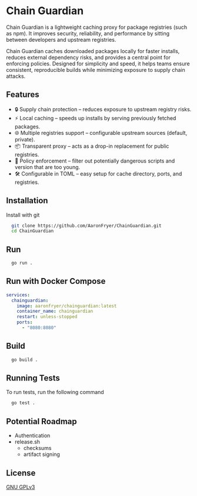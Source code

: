 
# Chain Guardian

Chain Guardian is a lightweight caching proxy for package registries (such as npm). It improves security, reliability, and performance by sitting between developers and upstream registries.

Chain Guardian caches downloaded packages locally for faster installs, reduces external dependency risks, and provides a central point for enforcing policies. Designed for simplicity and speed, it helps teams ensure consistent, reproducible builds while minimizing exposure to supply chain attacks.

## Features

- 🔒 Supply chain protection – reduces exposure to upstream registry risks.
- ⚡ Local caching – speeds up installs by serving previously fetched packages.
- 🌐 Multiple registries support – configurable upstream sources (default, private).
- 📦 Transparent proxy – acts as a drop-in replacement for public registries.
- 📑 Policy enforcement – filter out potentially dangerous scripts and version that are too young.
- 🛠️ Configurable in TOML – easy setup for cache directory, ports, and registries.


## Installation

Install with git

```bash
  git clone https://github.com/AaronFryer/ChainGuardian.git
  cd ChainGuardian
```
    
## Run
```bash
  go run .
```

## Run with Docker Compose
```yaml
services:
  chainguardian:
    image: aaronfryer/chainguardian:latest
    container_name: chainguardian
    restart: unless-stopped
    ports:
      - "8080:8080"
```

## Build

```bash
  go build .
```

## Running Tests

To run tests, run the following command

```bash
  go test .
```


## Potential Roadmap

- Authentication
- release.sh
  - checksums
  - artifact signing

## License

[GNU GPLv3](https://choosealicense.com/licenses/gpl-3.0/)


